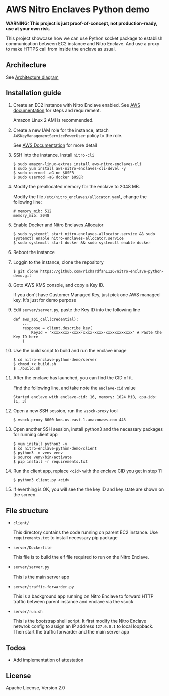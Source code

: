 
# AWS Nitro Enclaves Python demo

**WARNING: This project is just proof-of-concept, not production-ready, use at your own risk.**

This project showcase how we can use Python socket package to establish communication between EC2 instance and Nitro Enclave. And use a proxy to make HTTPS call from inside the enclave as usual.

## Architecture

See [Architecture diagram](https://github.com/richardfan1126/nitro-enclave-python-demo/blob/master/docs/architecture.md)

## Installation guide

1. Create an EC2 instance with Nitro Enclave enabled. See [AWS documentation](https://docs.aws.amazon.com/enclaves/latest/user/create-enclave.html) for steps and requirement.

   Amazon Linux 2 AMI is recommended.

1. Create a new IAM role for the instance, attach `AWSKeyManagementServicePowerUser` policy to the role.

   See [AWS Documentation](https://docs.aws.amazon.com/AWSEC2/latest/UserGuide/iam-roles-for-amazon-ec2.html#working-with-iam-roles) for more detail

1. SSH into the instance. Install `nitro-cli`

   ```
   $ sudo amazon-linux-extras install aws-nitro-enclaves-cli
   $ sudo yum install aws-nitro-enclaves-cli-devel -y
   $ sudo usermod -aG ne $USER
   $ sudo usermod -aG docker $USER
   ```

1. Modify the preallocated memory for the enclave to 2048 MB.

   Modify the file `/etc/nitro_enclaves/allocator.yaml`, change the following line:

   ```
   # memory_mib: 512
   memory_mib: 2048
   ```

1. Enable Docker and Nitro Enclaves Allocator

   ```
   $ sudo systemctl start nitro-enclaves-allocator.service && sudo systemctl enable nitro-enclaves-allocator.service
   $ sudo systemctl start docker && sudo systemctl enable docker
   ```

1. Reboot the instance

1. Loggin to the instance, clone the repository

   ```
   $ git clone https://github.com/richardfan1126/nitro-enclave-python-demo.git
   ```

1. Goto AWS KMS console, and copy a Key ID.

   If you don't have Customer Managed Key, just pick one AWS managed key. It's just for demo purpose

1. Edit `server/server.py`, paste the Key ID into the following line

   ```
   def aws_api_call(credential):
       ...
       response = client.describe_key(
           KeyId = 'xxxxxxxx-xxxx-xxxx-xxxx-xxxxxxxxxxxx' # Paste the Key ID here
       )
   ```

1. Use the build script to build and run the enclave image

   ```
   $ cd nitro-enclave-python-demo/server
   $ chmod +x build.sh
   $ ./build.sh
   ```

1. After the enclave has launched, you can find the CID of it.

   Find the following line, and take note the `enclave-cid` value

   ```
   Started enclave with enclave-cid: 16, memory: 1024 MiB, cpu-ids: [1, 3]
   ```

1. Open a new SSH session, run the `vsock-proxy` tool

   ```
   $ vsock-proxy 8000 kms.us-east-1.amazonaws.com 443
   ```

1. Open another SSH session, install python3 and the necessary packages for running client app

   ```
   $ yum install python3 -y
   $ cd nitro-enclave-python-demo/client
   $ python3 -m venv venv
   $ source venv/bin/activate
   $ pip install -r requirements.txt
   ```

1. Run the client app, replace `<cid>` with the enclave CID you get in step 11

   ```
   $ python3 client.py <cid>
   ```

1. If everthing is OK, you will see the the key ID and key state are shown on the screen.

## File structure

 - `client/`

    This directory contains the code running on parent EC2 instance. Use `requirements.txt` to install necessary pip package
 
 - `server/Dockerfile`

   This file is to build the eif file required to run on the Nitro Enclave.

 - `server/server.py`

   This is the main server app

 - `server/traffic-forwarder.py`

   This is a background app running on Nitro Enclave to forward HTTP traffic between parent instance and enclave via the vsock

 - `server/run.sh`
 
   This is the bootstrap shell script. It first modify the Nitro Enclave netwrok config to assign an IP address `127.0.0.1` to local loopback. Then start the traffic forwarder and the main server app



## Todos

 - Add implementation of attestation
 
License
----

Apache License, Version 2.0